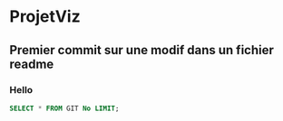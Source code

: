 # ProjetViz
## Premier commit sur une modif dans un fichier readme
### Hello
```SQL
SELECT * FROM GIT No LIMIT;
```

